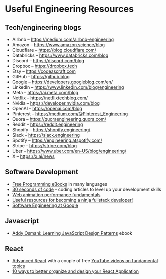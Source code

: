 # Useful Engineering Resources

## Tech/engineering blogs

- Airbnb – https://medium.com/airbnb-engineering
- Amazon – https://www.amazon.science/blog
- Cloudflare – https://blog.cloudflare.com/
- Databricks – https://www.databricks.com/blog
- Discord – https://discord.com/blog
- Dropbox – https://dropbox.tech
- Etsy – https://codeascraft.com
- GitHub – https://github.blog
- Google – https://developers.googleblog.com/en/ 
- LinkedIn – https://www.linkedin.com/blog/engineering
- Meta – https://ai.meta.com/blog
- Netflix – https://netflixtechblog.com/
- Nvidia – https://developer.nvidia.com/blog
- OpenAI – https://openai.com/blog
- Pinterest – https://medium.com/@Pinterest_Engineering
- Quora – https://quoraengineering.quora.com/
- Reddit – https://reddit.engineering
- Shopify – https://shopify.engineering/
- Slack – https://slack.engineering
- Spotify – https://engineering.atspotify.com/
- Stripe – https://stripe.com/blog
- Uber – https://www.uber.com/en-US/blog/engineering/
- X – https://x.ai/news

## Software Development

- [Free Programming eBooks](https://github.com/EbookFoundation/free-programming-books) in many languages
- [30 seconds of code](https://github.com/Chalarangelo/30-seconds-of-code?tab=readme-ov-file) - coding articles to level up your development skills
- [Web animation performance fundamentals](https://www.freecodecamp.org/news/web-animation-performance-fundamentals/)
- [Useful resources for becoming a ninja fullstack developer!](https://github.com/FullstackAcademy/useful-resources)
- [Software Engineering at Google](https://abseil.io/resources/swe-book)

## Javascript

- [Addy Osmani: Learning JavaScript Design Patterns](https://github.com/addyosmani/essential-js-design-patterns?tab=readme-ov-file) ebook

## React

- [Advanced React](https://www.advanced-react.com/) with a couple of free [YouTube videos on fundamental topics](https://www.youtube.com/playlist?list=PL6dw1BPCcLC4n-4o-t1kQZH0NJeZtpmGp)
- [10 ways to better organize and design your React Application](https://thetshaped.dev/p/10-ways-organize-and-design-react-application)

